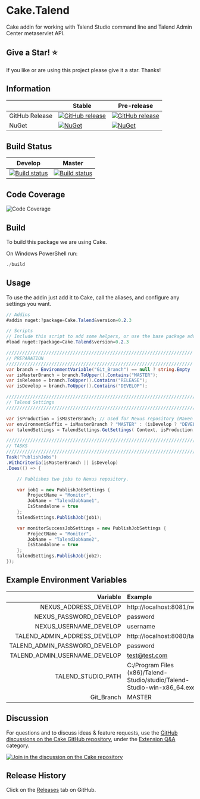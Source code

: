 # Cake.Talend

Cake addin for working with Talend Studio command line and Talend Admin Center metaservlet API.

## Give a Star! :star:

If you like or are using this project please give it a star. Thanks!

## Information

| | Stable | Pre-release |
|---|---|---|
|GitHub Release|[![GitHub release](https://img.shields.io/github/release/cake-contrib/Cake.Talend.svg)](https://github.com/cake-contrib/Cake.Talend/releases/latest)|[![GitHub release](https://img.shields.io/github/release/cake-contrib/Cake.Talend.svg)](https://github.com/cake-contrib/Cake.Talend/releases/latest)|
|NuGet|[![NuGet](https://img.shields.io/nuget/v/Cake.Talend.svg)](https://www.nuget.org/packages/Cake.Talend)|[![NuGet](https://img.shields.io/nuget/vpre/Cake.Talend.svg)](https://www.nuget.org/packages/Cake.Talend)|


## Build Status

|Develop|Master|
|:--:|:--:|
|[![Build status](https://ci.appveyor.com/api/projects/status/b7t333udwup6fjpg/branch/develop?svg=true)](https://ci.appveyor.com/project/cake-contrib/cake-talend/branch/develop)|[![Build status](https://ci.appveyor.com/api/projects/status/b7t333udwup6fjpg/branch/master?svg=true)](https://ci.appveyor.com/project/cake-contrib/cake-talend/branch/master)|

## Code Coverage

![Code Coverage](https://codecov.io/gh/cake-contrib/Cake.Talend/branch/develop/graphs/commits.svg)

## Build

To build this package we are using Cake.

On Windows PowerShell run:

```powershell
./build
```

## Usage

To use the addin just add it to Cake, call the aliases, and configure any settings you want.

```csharp
// Addins
#addin nuget:?package=Cake.Talend&version=0.2.3

// Scripts
// Include this script to add some helpers, or use the base package addin for more customization.
#load nuget:?package=Cake.Talend&version=0.2.3

//////////////////////////////////////////////////////////////////////
// PREPARATION
//////////////////////////////////////////////////////////////////////
var branch = EnvironmentVariable("Git_Branch") == null ? string.Empty : EnvironmentVariable("Git_Branch");
var isMasterBranch = branch.ToUpper().Contains("MASTER");
var isRelease = branch.ToUpper().Contains("RELEASE");
var isDevelop = branch.ToUpper().Contains("DEVELOP");

///////////////////////////////////////////////////////////////////////////////
// Talend Settings
///////////////////////////////////////////////////////////////////////////////

var isProduction = isMasterBranch; // Used for Nexus repository (Maven build convention)
var environmentSuffix = isMasterBranch ? "MASTER" : (isDevelop ? "DEVELOP" : string.Empty); // Suffix to add to environment variables
var talendSettings = TalendSettings.GetSettings( Context, isProduction, environmentSuffix);

///////////////////////////////////////////////////////////////////////////////
// TASKS
///////////////////////////////////////////////////////////////////////////////
Task("PublishJobs")
.WithCriteria(isMasterBranch || isDevelop)
.Does(() => {

    // Publishes two jobs to Nexus repository.

    var job1 = new PublishJobSettings {
        ProjectName = "Monitor",
        JobName = "TalendJobName1",
        IsStandalone = true
    };
    talendSettings.PublishJob(job1);

    var monitorSuccessJobSettings = new PublishJobSettings {
        ProjectName = "Monitor",
        JobName = "TalendJobName2",
        IsStandalone = true
    };
    talendSettings.PublishJob(job2);
});

```

## Example Environment Variables
| Variable | Example
| --:|:-- |
| NEXUS_ADDRESS_DEVELOP | http://localhost:8081/nexus/ |
| NEXUS_PASSWORD_DEVELOP | password |
| NEXUS_USERNAME_DEVELOP | username
| TALEND_ADMIN_ADDRESS_DEVELOP | http://localhost:8080/tac/
| TALEND_ADMIN_PASSWORD_DEVELOP | password
| TALEND_ADMIN_USERNAME_DEVELOP | test@test.com
| TALEND_STUDIO_PATH | C:/Program Files (x86)/Talend-Studio/studio/Talend-Studio-win-x86_64.exe |
| Git_Branch | MASTER |

## Discussion

For questions and to discuss ideas & feature requests, use the [GitHub discussions on the Cake GitHub repository](https://github.com/cake-build/cake/discussions), under the [Extension Q&A](https://github.com/cake-build/cake/discussions/categories/extension-q-a) category.

[![Join in the discussion on the Cake repository](https://img.shields.io/badge/GitHub-Discussions-green?logo=github)](https://github.com/cake-build/cake/discussions)

## Release History

Click on the [Releases](https://github.com/cake-contrib/Cake.Talend/releases) tab on GitHub.

